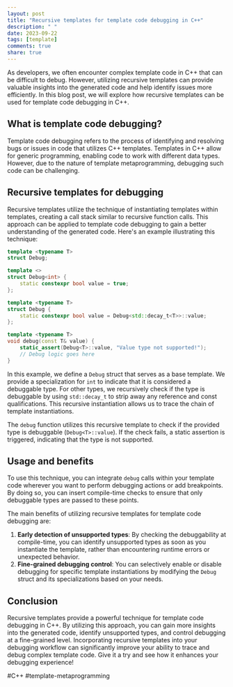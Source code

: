 ```yaml
---
layout: post
title: "Recursive templates for template code debugging in C++"
description: " "
date: 2023-09-22
tags: [template]
comments: true
share: true
---
```


As developers, we often encounter complex template code in C++ that can be difficult to debug. However, utilizing recursive templates can provide valuable insights into the generated code and help identify issues more efficiently. In this blog post, we will explore how recursive templates can be used for template code debugging in C++.

## What is template code debugging?

Template code debugging refers to the process of identifying and resolving bugs or issues in code that utilizes C++ templates. Templates in C++ allow for generic programming, enabling code to work with different data types. However, due to the nature of template metaprogramming, debugging such code can be challenging.

## Recursive templates for debugging

Recursive templates utilize the technique of instantiating templates within templates, creating a call stack similar to recursive function calls. This approach can be applied to template code debugging to gain a better understanding of the generated code. Here's an example illustrating this technique:

```cpp
template <typename T>
struct Debug;

template <>
struct Debug<int> {
    static constexpr bool value = true;
};

template <typename T>
struct Debug {
    static constexpr bool value = Debug<std::decay_t<T>>::value;
};

template <typename T>
void debug(const T& value) {
    static_assert(Debug<T>::value, "Value type not supported!");
    // Debug logic goes here
}
```

In this example, we define a `Debug` struct that serves as a base template. We provide a specialization for `int` to indicate that it is considered a debuggable type. For other types, we recursively check if the type is debuggable by using `std::decay_t` to strip away any reference and const qualifications. This recursive instantiation allows us to trace the chain of template instantiations.

The `debug` function utilizes this recursive template to check if the provided type is debuggable (`Debug<T>::value`). If the check fails, a static assertion is triggered, indicating that the type is not supported.

## Usage and benefits

To use this technique, you can integrate `debug` calls within your template code wherever you want to perform debugging actions or add breakpoints. By doing so, you can insert compile-time checks to ensure that only debuggable types are passed to these points.

The main benefits of utilizing recursive templates for template code debugging are:

1. **Early detection of unsupported types**: By checking the debuggability at compile-time, you can identify unsupported types as soon as you instantiate the template, rather than encountering runtime errors or unexpected behavior.
2. **Fine-grained debugging control**: You can selectively enable or disable debugging for specific template instantiations by modifying the `Debug` struct and its specializations based on your needs.

## Conclusion

Recursive templates provide a powerful technique for template code debugging in C++. By utilizing this approach, you can gain more insights into the generated code, identify unsupported types, and control debugging at a fine-grained level. Incorporating recursive templates into your debugging workflow can significantly improve your ability to trace and debug complex template code. Give it a try and see how it enhances your debugging experience!

\#C++ \#template-metaprogramming